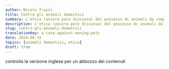 ```yaml
---
author: Nicolo Traini
title: Contro gli animali domestici
summary: L'etica (ancora poco discussa) del possesso di animali da compagnia
description: L'etica (ancora poco discussa) del possesso di animali da compagnia
slug: contro-gli-animali-domestici
translationKey: a-case-against-owning-pets
date: 2024-06-15
topics: [animali domestici, etica]
draft: true
---
```


controlla la versione inglese per un abbozzo dei contenuti
